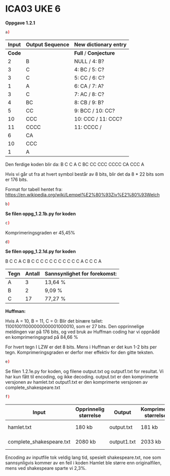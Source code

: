 # ICA03 UKE 6

**Oppgave 1.2.1**
```sh
a)
```

| **Input** | **Output Sequence** | **New dictionary entry** |
| --------- | --------------------| ------------------------ |
| **Code**  |                     | **Full** / **Conjecture**|
| 2 | B | NULL / 4: B? |
| 3 | C | 4: BC / 5: C? |
| 3 | C | 5: CC / 6: C? |
| 1 | A | 6: CA / 7: A? |
| 3 | C | 7: AC / 8: C? |
| 4 | BC | 8: CB / 9: B? |
| 5 | CC | 9: BCC / 10: CC? |
| 10 | CCC | 10: CCC / 11: CCC? |
| 11 | CCCC | 11: CCCC /
| 6 | CA |
| 10 | CCC |
| 1 | A |

Den ferdige koden blir da: B C C A C BC CC CCC CCCC CA CCC A

Hvis vi går ut fra at hvert symbol består av 8 bits, blir det da 8 * 22 bits som er 176 bits.

Format for tabell hentet fra: https://en.wikipedia.org/wiki/Lempel%E2%80%93Ziv%E2%80%93Welch

```sh
b)
```
**Se filen oppg_1.2.1b.py for koden**

```sh
c)
```
Komprimeringsgraden er 45,45%

```sh
d)
```
**Se filen oppg_1.2.1d.py for koden**

B C C A C B C C C C C C C C C C C A C C C A

| Tegn | Antall | Sannsynlighet for forekomst: |
| --- | --- | --- |
| A | 3 | 13,64 % |
| B | 2 | 9,09 % |
| C | 17 | 77,27 % |

**Huffman:**

Hvis A = 10, B = 11, C = 0:
Blir det binære tallet: 110010011000000000001000010, som er 27 bits.
Den opprinnelige meldingen var på 176 bits, og ved bruk av Huffman coding har vi oppnådd en komprimeringsgrad på 84,66 %

For hvert tegn I LZW er det 8 bits. Mens i Huffman er det kun 1-2 bits per tegn. Komprimeringsgraden er derfor mer effektiv for den gitte teksten.

```sh
e)
```
Se filen 1.2.1e.py for koden, og filene output.txt og output1.txt for resultat.
Vi har kun fått til encoding, og ikke decoding.
output.txt er den komprimerte versjonen av hamlet.txt
output1.txt er den komprimerte versjonen av complete_shakespeare.txt

```sh
f)
```
| Input | Opprinnelig størrelse | Output | Komprimert størrelse | Komprimeringsgrad |
| --- | --- | --- | --- | --- |
| hamlet.txt | 180 kb | output.txt | 181 kb | + 0.55%, altså 0.55% større |
| complete_shakespeare.txt | 2080 kb | output1.txt | 2033 kb | 97.7%, altså 2,3% mindre |

Encoding av inputfile tok veldig lang tid, spesielt shakespeare.txt, noe som sannsynligvis kommer av en feil i koden
Hamlet ble større enn originalfilen, mens ved shakespeare sparte vi 2,3%.
